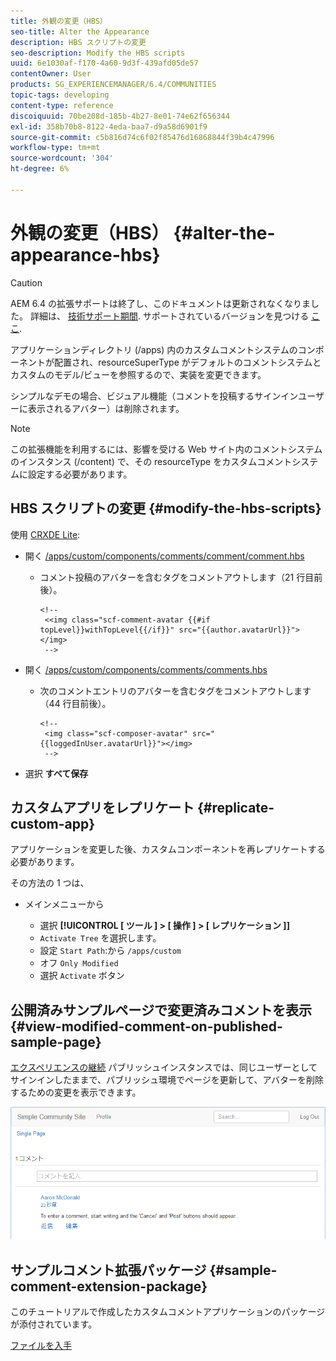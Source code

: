 ```yaml
---
title: 外観の変更（HBS）
seo-title: Alter the Appearance
description: HBS スクリプトの変更
seo-description: Modify the HBS scripts
uuid: 6e1030af-f170-4a60-9d3f-439afd05de57
contentOwner: User
products: SG_EXPERIENCEMANAGER/6.4/COMMUNITIES
topic-tags: developing
content-type: reference
discoiquuid: 70be208d-185b-4b27-8e01-74e62f656344
exl-id: 358b70b8-8122-4eda-baa7-d9a58d6901f9
source-git-commit: c5b816d74c6f02f85476d16868844f39b4c47996
workflow-type: tm+mt
source-wordcount: '304'
ht-degree: 6%

---
```


# 外観の変更（HBS） {#alter-the-appearance-hbs}

>[!CAUTION]
>
>AEM 6.4 の拡張サポートは終了し、このドキュメントは更新されなくなりました。 詳細は、 [技術サポート期間](https://helpx.adobe.com/jp/support/programs/eol-matrix.html). サポートされているバージョンを見つける [ここ](https://experienceleague.adobe.com/docs/?lang=ja).

アプリケーションディレクトリ (/apps) 内のカスタムコメントシステムのコンポーネントが配置され、resourceSuperType がデフォルトのコメントシステムとカスタムのモデル/ビューを参照するので、実装を変更できます。

シンプルなデモの場合、ビジュアル機能（コメントを投稿するサインインユーザーに表示されるアバター）は削除されます。

>[!NOTE]
>
>この拡張機能を利用するには、影響を受ける Web サイト内のコメントシステムのインスタンス (/content) で、その resourceType をカスタムコメントシステムに設定する必要があります。

## HBS スクリプトの変更 {#modify-the-hbs-scripts}

使用 [CRXDE Lite](../../help/sites-developing/developing-with-crxde-lite.md):

* 開く [/apps/custom/components/comments/comment/comment.hbs](http://localhost:4502/crx/de/index.jsp#/apps/custom/components/comments/comment/comment.hbs)

   * コメント投稿のアバターを含むタグをコメントアウトします（21 行目前後）。

      ```
      <!--
       <<img class="scf-comment-avatar {{#if topLevel}}withTopLevel{{/if}}" src="{{author.avatarUrl}}"></img>
       -->
      ```

* 開く [/apps/custom/components/comments/comments.hbs](http://localhost:4502/crx/de/index.jsp#/apps/custom/components/comments/comments.hbs)

   * 次のコメントエントリのアバターを含むタグをコメントアウトします（44 行目前後）。

      ```
      <!--
       <img class="scf-composer-avatar" src="{{loggedInUser.avatarUrl}}"></img>
       -->
      ```

* 選択 **すべて保存**

## カスタムアプリをレプリケート {#replicate-custom-app}

アプリケーションを変更した後、カスタムコンポーネントを再レプリケートする必要があります。

その方法の 1 つは、

* メインメニューから

   * 選択 **[!UICONTROL [ ツール ] > [ 操作 ] > [ レプリケーション ]]**
   * `Activate Tree` を選択します。
   * 設定 `Start Path`:から `/apps/custom`
   * オフ `Only Modified`
   * 選択 `Activate` ボタン

## 公開済みサンプルページで変更済みコメントを表示 {#view-modified-comment-on-published-sample-page}

[エクスペリエンスの継続](extend-sample-page.md#publish-sample-page) パブリッシュインスタンスでは、同じユーザーとしてサインインしたままで、パブリッシュ環境でページを更新して、アバターを削除するための変更を表示できます。

![chlimage_1-81](assets/chlimage_1-81.png)

## サンプルコメント拡張パッケージ {#sample-comment-extension-package}

このチュートリアルで作成したカスタムコメントアプリケーションのパッケージが添付されています。

[ファイルを入手](assets/sample-comment-extension-6-1-fp3.zip)

